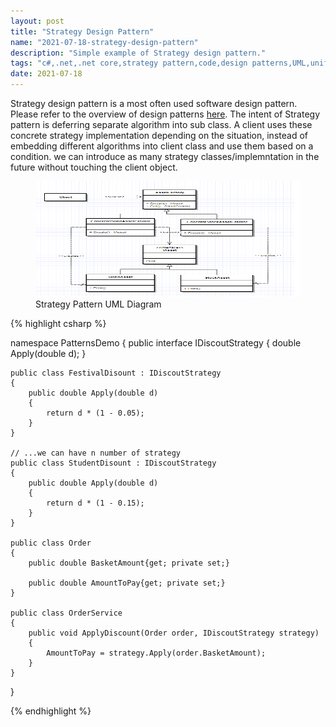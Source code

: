 ```yaml
---
layout: post
title: "Strategy Design Pattern"
name: "2021-07-18-strategy-design-pattern"
description: "Simple example of Strategy design pattern."
tags: "c#,.net,.net core,strategy pattern,code,design patterns,UML,unified modeling language,technical article,blog,post"
date: 2021-07-18
---
```


<p>Strategy design pattern is a most often used software design pattern. Please refer to the overview of design patterns <a href="http://srirangamv.github.io/blog/design-patterns-overview" title="sofware design patterns using c#" target="_blank">here</a>. The intent of Strategy pattern is deferring separate algorithm into sub class.  A client uses these concrete strategy implementation depending on the situation, instead of embedding different algorithms into client class and use them based on a condition. we can introduce as many strategy classes/implemntation in the future without touching the client object.</p>

<p>
    <figure>
      <img class="diagram" src="/images/StrategyPattern.png" alt="Strategy Pattern UML Diagram" width="655px" height="185px" />
      <figcaption>Strategy Pattern UML Diagram</figcaption>
    </figure>    
</p>

{% highlight csharp %}

namespace PatternsDemo
{
    public interface IDiscoutStrategy
    {
        double Apply(double d);
    }

    public class FestivalDisount : IDiscoutStrategy
    {
        public double Apply(double d)
        {
            return d * (1 - 0.05);
        }
    }

    // ...we can have n number of strategy
    public class StudentDisount : IDiscoutStrategy
    {
        public double Apply(double d)
        {
            return d * (1 - 0.15);
        }
    }

    public class Order
    {
        public double BasketAmount{get; private set;}

        public double AmountToPay{get; private set;}        
    }

    public class OrderService
    {
        public void ApplyDiscount(Order order, IDiscoutStrategy strategy)
        {
            AmountToPay = strategy.Apply(order.BasketAmount);
        }
    }
}

{% endhighlight %}